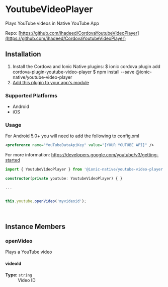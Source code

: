 # YoutubeVideoPlayer 


Plays YouTube videos in Native YouTube App


Repo: [https://github.com/ihadeed/CordovaYoutubeVideoPlayer](https://github.com/ihadeed/CordovaYoutubeVideoPlayer)



## Installation 

<ol>
<li>Install the Cordova and Ionic Native plugins:
<code-block language="shell">$ ionic cordova plugin add cordova-plugin-youtube-video-player
$ npm install --save @ionic-native/youtube-video-player
</code-block>
</li>
<li><a href="/docs/native/#Add_Plugins_to_Your_App_Module">Add this plugin to your app's module</a></li>
</ol>



### Supported Platforms

* Android
* iOS




### Usage


For Android 5.0+ you will need to add the following to config.xml
```xml
<preference name="YouTubeDataApiKey" value="[YOUR YOUTUBE API]" />
```
For more information: https://developers.google.com/youtube/v3/getting-started


```typescript
import { YoutubeVideoPlayer } from '@ionic-native/youtube-video-player';

constructor(private youtube: YoutubeVideoPlayer) { }

...


this.youtube.openVideo('myvideoid');

```




<p><br></p>

## Instance Members

### openVideo

Plays a YouTube video

<dl>
<dt><h4>videoId</h4><strong>Type: </strong><code>string</code></dt>
<dd>Video ID
</dd>
</dl>

<p><br></p>

